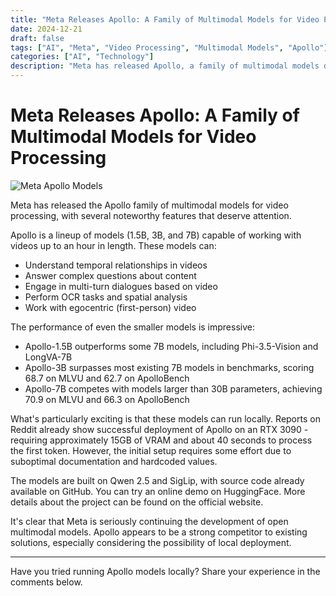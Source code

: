 ```yaml
---
title: "Meta Releases Apollo: A Family of Multimodal Models for Video Processing"
date: 2024-12-21
draft: false
tags: ["AI", "Meta", "Video Processing", "Multimodal Models", "Apollo"]
categories: ["AI", "Technology"]
description: "Meta has released Apollo, a family of multimodal models designed for video processing, capable of understanding temporal relationships, answering complex questions, and running locally on consumer hardware."
---
```


# Meta Releases Apollo: A Family of Multimodal Models for Video Processing

![Meta Apollo Models](/posts/meta-apollo-video-models/images/apollo-main.jpg)

Meta has released the Apollo family of multimodal models for video processing, with several noteworthy features that deserve attention.

Apollo is a lineup of models (1.5B, 3B, and 7B) capable of working with videos up to an hour in length. These models can:

- Understand temporal relationships in videos
- Answer complex questions about content
- Engage in multi-turn dialogues based on video
- Perform OCR tasks and spatial analysis
- Work with egocentric (first-person) video

The performance of even the smaller models is impressive:

- Apollo-1.5B outperforms some 7B models, including Phi-3.5-Vision and LongVA-7B
- Apollo-3B surpasses most existing 7B models in benchmarks, scoring 68.7 on MLVU and 62.7 on ApolloBench
- Apollo-7B competes with models larger than 30B parameters, achieving 70.9 on MLVU and 66.3 on ApolloBench

What's particularly exciting is that these models can run locally. Reports on Reddit already show successful deployment of Apollo on an RTX 3090 - requiring approximately 15GB of VRAM and about 40 seconds to process the first token. However, the initial setup requires some effort due to suboptimal documentation and hardcoded values.

The models are built on Qwen 2.5 and SigLip, with source code already available on GitHub. You can try an online demo on HuggingFace. More details about the project can be found on the official website.

It's clear that Meta is seriously continuing the development of open multimodal models. Apollo appears to be a strong competitor to existing solutions, especially considering the possibility of local deployment.

---

Have you tried running Apollo models locally? Share your experience in the comments below. 